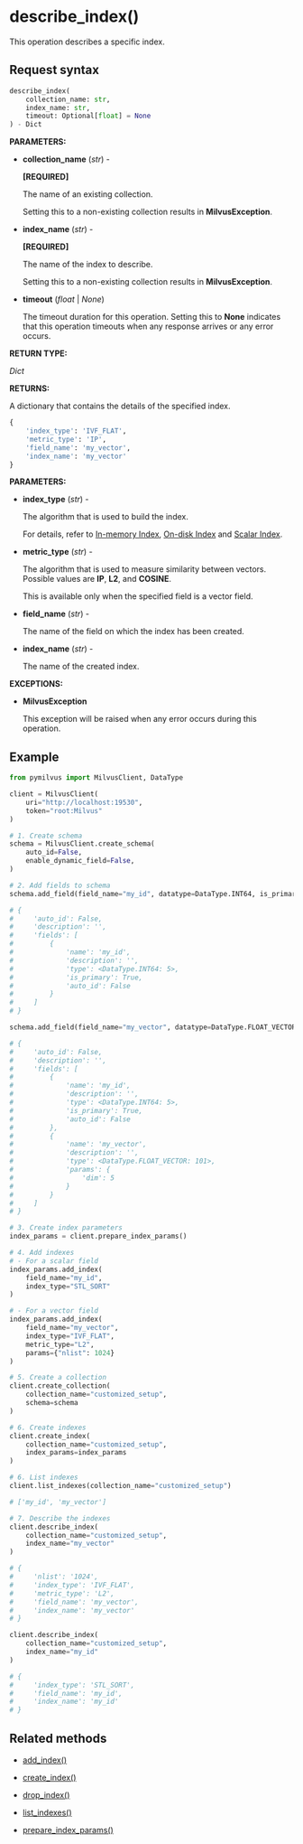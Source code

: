 # describe_index()

This operation describes a specific index.

## Request syntax

```python
describe_index(
    collection_name: str,
    index_name: str,
    timeout: Optional[float] = None
) - Dict
```

**PARAMETERS:**

- **collection_name** (*str*) -

    **[REQUIRED]**

    The name of an existing collection.

    Setting this to a non-existing collection results in **MilvusException**.

- **index_name** (*str*) -

    **[REQUIRED]**

    The name of the index to describe.

    Setting this to a non-existing collection results in **MilvusException**.

- **timeout** (*float* | *None*)  

    The timeout duration for this operation. Setting this to **None** indicates that this operation timeouts when any response arrives or any error occurs.

**RETURN TYPE:** 

*Dict*

**RETURNS:**

A dictionary that contains the details of the specified index.

```python
{
    'index_type': 'IVF_FLAT',
    'metric_type': 'IP',
    'field_name': 'my_vector',
    'index_name': 'my_vector'
}
```

**PARAMETERS:**

- **index_type** (*str*) -

    The algorithm that is used to build the index. 

    For details, refer to [In-memory Index](https://milvus.io/docs/index.md), [On-disk Index](https://milvus.io/docs/disk_index.md) and [Scalar Index](https://milvus.io/docs/scalar_index.md).

- **metric_type** (*str*) -

    The algorithm that is used to measure similarity between vectors. Possible values are **IP**, **L2**, and **COSINE**.

    This is available only when the specified field is a vector field. 

- **field_name** (*str*) -

    The name of the field on which the index has been created.

- **index_name** (*str*) -

    The name of the created index.

**EXCEPTIONS:**

- **MilvusException**

    This exception will be raised when any error occurs during this operation.

## Example

```python
from pymilvus import MilvusClient, DataType

client = MilvusClient(
    uri="http://localhost:19530",
    token="root:Milvus"
)

# 1. Create schema
schema = MilvusClient.create_schema(
    auto_id=False,
    enable_dynamic_field=False,
)

# 2. Add fields to schema
schema.add_field(field_name="my_id", datatype=DataType.INT64, is_primary=True)

# {
#     'auto_id': False, 
#     'description': '', 
#     'fields': [
#         {
#             'name': 'my_id', 
#             'description': '', 
#             'type': <DataType.INT64: 5>, 
#             'is_primary': True, 
#             'auto_id': False
#         }
#     ]
# }

schema.add_field(field_name="my_vector", datatype=DataType.FLOAT_VECTOR, dim=5)

# {
#     'auto_id': False, 
#     'description': '', 
#     'fields': [
#         {
#             'name': 'my_id', 
#             'description': '', 
#             'type': <DataType.INT64: 5>, 
#             'is_primary': True, 
#             'auto_id': False
#         }, 
#         {
#             'name': 'my_vector', 
#             'description': '', 
#             'type': <DataType.FLOAT_VECTOR: 101>, 
#             'params': {
#                 'dim': 5
#             }
#         }        
#     ]
# }

# 3. Create index parameters
index_params = client.prepare_index_params()

# 4. Add indexes
# - For a scalar field
index_params.add_index(
    field_name="my_id",
    index_type="STL_SORT"
)

# - For a vector field
index_params.add_index(
    field_name="my_vector", 
    index_type="IVF_FLAT",
    metric_type="L2",
    params={"nlist": 1024}
)

# 5. Create a collection
client.create_collection(
    collection_name="customized_setup",
    schema=schema
)

# 6. Create indexes
client.create_index(
    collection_name="customized_setup",
    index_params=index_params
)

# 6. List indexes
client.list_indexes(collection_name="customized_setup")

# ['my_id', 'my_vector']

# 7. Describe the indexes
client.describe_index(
    collection_name="customized_setup",
    index_name="my_vector"
)

# {
#     'nlist': '1024',
#     'index_type': 'IVF_FLAT',
#     'metric_type': 'L2',
#     'field_name': 'my_vector',
#     'index_name': 'my_vector'
# }

client.describe_index(
    collection_name="customized_setup",
    index_name="my_id"    
)

# {
#     'index_type': 'STL_SORT',
#     'field_name': 'my_id', 
#     'index_name': 'my_id'
# }
```

## Related methods

- [add_index()](add_index.md)

- [create_index()](create_index.md)

- [drop_index()](drop_index.md)

- [list_indexes()](list_indexes.md)

- [prepare_index_params()](prepare_index_params.md)

